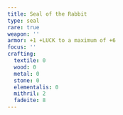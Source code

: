 ```yaml
---
title: Seal of the Rabbit
type: seal
rare: true
weapon: ''
armor: +1 +LUCK to a maximum of +6
focus: ''
crafting:
  textile: 0
  wood: 0
  metal: 0
  stone: 0
  elementalis: 0
  mithril: 2
  fadeite: 8
---
```


